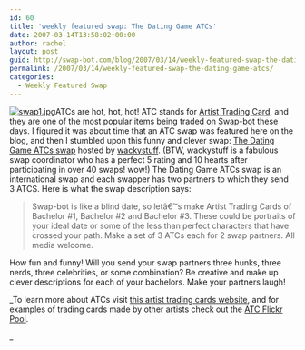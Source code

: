 ```yaml
---
id: 60
title: 'weekly featured swap: The Dating Game ATCs'
date: 2007-03-14T13:58:02+00:00
author: rachel
layout: post
guid: http://swap-bot.com/blog/2007/03/14/weekly-featured-swap-the-dating-game-atcs/
permalink: /2007/03/14/weekly-featured-swap-the-dating-game-atcs/
categories:
  - Weekly Featured Swap
---
```

[<img class="alignright" src='http://swap-bot.com/blog/wp-content/uploads/2007/03/swap1.jpg' alt='swap1.jpg' />](http://www.swap-bot.com/swap/show/2565)ATCs are hot, hot, hot! ATC stands for [Artist Trading Card](http://en.wikipedia.org/wiki/Artist_trading_cards), and they are one of the most popular items being traded on [Swap-bot](http://www.swap-bot.com) these days. I figured it was about time that an ATC swap was featured here on the blog, and then I stumbled upon this funny and clever swap: [The Dating Game ATCs swap](http://www.swap-bot.com/swap/show/2565) hosted by [wackystuff](http://www.swap-bot.com/member/?id=4006). (BTW, wackystuff is a fabulous swap coordinator who has a perfect 5 rating and 10 hearts after participating in over 40 swaps! wow!) The Dating Game ATCs swap is an international swap and each swapper has two partners to which they send 3 ATCS. Here is what the swap description says:

> Swap-bot is like a blind date, so letâ€™s make Artist Trading Cards of Bachelor #1, Bachelor #2 and Bachelor #3. These could be portraits of your ideal date or some of the less than perfect characters that have crossed your path. Make a set of 3 ATCs each for 2 swap partners. All media welcome.

How fun and funny! Will you send your swap partners three hunks, three nerds, three celebrities, or some combination? Be creative and make up clever descriptions for each of your bachelors. Make your partners laugh! 

_To learn more about ATCs visit [this artist trading cards website](http://www.artist-trading-cards.ch/), and for examples of trading cards made by other artists check out the [ATC Flickr Pool](http://www.flickr.com/groups/95067770@N00/).
  
_ <em style="display:none"><a href="http://blog.segd.org/?the_exorcism_of_emily_rose">The Exorcism of Emily Rose move</a></em><strong style="display:none"><a href="http://utero.pe/?wonder_woman">Wonder Woman release</a></strong>